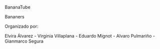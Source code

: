 BananaTube

Bananers






Organizado por:


Elvira Álvarez  -  Virginia Villaplana  -  Eduardo Mignot  -  Alvaro Pulmariño  - Gianmarco Segura
